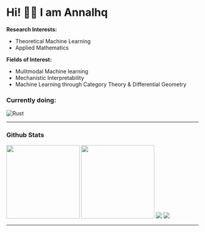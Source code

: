 # Hi! 👋🏻 I am Annalhq

**Research Interests:**  
- Theoretical Machine Learning  
- Applied Mathematics  

**Fields of Interest:**  
- Mulitmodal Machine learning
- Mechanistic Interpretability
- Machine Learning through Category Theory & Differential Geometry

<h3>Currently doing: </h3>

![Rust](https://img.shields.io/badge/rust-%23000000.svg?style=for-the-badge&logo=rust&logoColor=white)

---
<h3>Github Stats</h3>
  <img src="https://denvercoder1-github-readme-stats.vercel.app/api/?username=annalhq&rank_icon=github&show_icons=true&include_all_commits=true&count_private=true&theme=tokyonight&hide_border=true" height="192px">

  <img src="https://github-readme-streak-stats.herokuapp.com?user=annalhq&theme=tokyonight&hide_border=true" height="192px"/>

  <img src="https://github-readme-activity-graph.vercel.app/graph/?username=annalhq&theme=tokyo-night&hide_border=true&area=true">
  
  <img src="https://komarev.com/ghpvc/?username=annalhq&style=flat-square">
  
---


